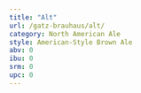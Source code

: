```yaml
---
title: "Alt"
url: /gatz-brauhaus/alt/
category: North American Ale
style: American-Style Brown Ale
abv: 0
ibu: 0
srm: 0
upc: 0
---
```


